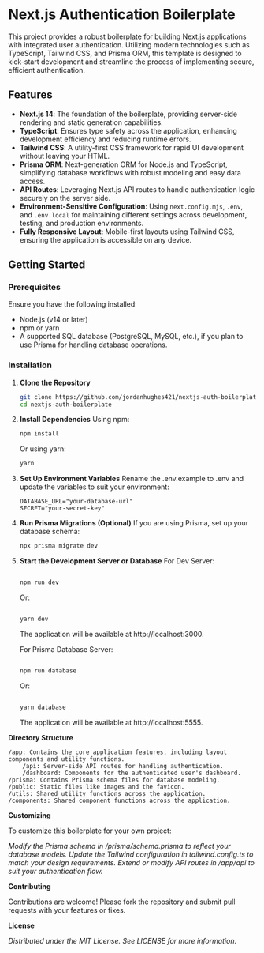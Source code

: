 # Next.js Authentication Boilerplate

This project provides a robust boilerplate for building Next.js applications with integrated user authentication. Utilizing modern technologies such as TypeScript, Tailwind CSS, and Prisma ORM, this template is designed to kick-start development and streamline the process of implementing secure, efficient authentication.

## Features

- **Next.js 14**: The foundation of the boilerplate, providing server-side rendering and static generation capabilities.
- **TypeScript**: Ensures type safety across the application, enhancing development efficiency and reducing runtime errors.
- **Tailwind CSS**: A utility-first CSS framework for rapid UI development without leaving your HTML.
- **Prisma ORM**: Next-generation ORM for Node.js and TypeScript, simplifying database workflows with robust modeling and easy data access.
- **API Routes**: Leveraging Next.js API routes to handle authentication logic securely on the server side.
- **Environment-Sensitive Configuration**: Using `next.config.mjs`, `.env`, and `.env.local` for maintaining different settings across development, testing, and production environments.
- **Fully Responsive Layout**: Mobile-first layouts using Tailwind CSS, ensuring the application is accessible on any device.

## Getting Started

### Prerequisites

Ensure you have the following installed:
- Node.js (v14 or later)
- npm or yarn
- A supported SQL database (PostgreSQL, MySQL, etc.), if you plan to use Prisma for handling database operations.

### Installation

1. **Clone the Repository**
   ```bash
   git clone https://github.com/jordanhughes421/nextjs-auth-boilerplate.git
   cd nextjs-auth-boilerplate
    ```
2. **Install Dependencies**
    Using npm:

    ```bash
    npm install
    ```

    Or using yarn:

    ```bash
    yarn
    ```
3. **Set Up Environment Variables**
Rename the .env.example to .env and update the variables to suit your environment:

    ```plaintext
    DATABASE_URL="your-database-url"
    SECRET="your-secret-key"
    ```

4. **Run Prisma Migrations (Optional)**
    If you are using Prisma, set up your database schema:
    ```bash
    npx prisma migrate dev
    ```

5. **Start the Development Server or Database**
    For Dev Server:
    ```bash

    npm run dev
    ```
    Or:

    ```bash

    yarn dev
    ```

    The application will be available at http://localhost:3000.

    For Prisma Database Server:
    ```bash

    npm run database
    ```
    Or:

    ```bash

    yarn database
    ```

    The application will be available at http://localhost:5555.

**Directory Structure**

    /app: Contains the core application features, including layout components and utility functions.
        /api: Server-side API routes for handling authentication.
        /dashboard: Components for the authenticated user's dashboard.
    /prisma: Contains Prisma schema files for database modeling.
    /public: Static files like images and the favicon.
    /utils: Shared utility functions across the application.
    /components: Shared component functions across the application.

**Customizing**

To customize this boilerplate for your own project:

*Modify the Prisma schema in /prisma/schema.prisma to reflect your database models.*
*Update the Tailwind configuration in tailwind.config.ts to match your design requirements.*
*Extend or modify API routes in /app/api to suit your authentication flow.*

**Contributing**

Contributions are welcome! Please fork the repository and submit pull requests with your features or fixes.

**License**

*Distributed under the MIT License. See LICENSE for more information.*